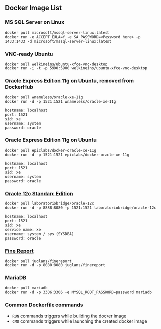 ## Docker Image List

### MS SQL Server on Linux
```
docker pull microsoft/mssql-server-linux:latest
docker run -e ACCEPT_EULA=Y -e SA_PASSWORD=<Password here> -p 1433:1433 -d microsoft/mssql-server-linux:latest
```

### VNC-ready Ubuntu
```
docker pull welkineins/ubuntu-xfce-vnc-desktop
docker run -i -t -p 5900:5900 welkineins/ubuntu-xfce-vnc-desktop
```

### [Oracle Express Edition 11g on Ubuntu](https://github.com/wnameless/docker-oracle-xe-11g), removed from DockerHub
```
docker pull wnameless/oracle-xe-11g
docker run -d -p 1521:1521 wnameless/oracle-xe-11g

hostname: localhost
port: 1521
sid: xe
username: system
password: oracle
```

### Oracle Express Edition 11g on Ubuntu
```
docker pull epiclabs/docker-oracle-xe-11g
docker run -d -p 1521:1521 epiclabs/docker-oracle-xe-11g

hostname: localhost
port: 1521
sid: xe
username: system
password: oracle
```
### [Oracle 12c Standard Edition](https://hub.docker.com/r/laboratoriobridge/oracle-12c)
```
docker pull laboratoriobridge/oracle-12c
docker run -d -p 8888:8080 -p 1521:1521 laboratoriobridge/oracle-12c

hostname: localhost
port: 1521
sid: xe
service name: xe
username: system / sys (SYSDBA)
password: oracle
```

### [Fine Report](https://github.com/juglans/finereport)
```
docker pull juglans/finereport
docker run -d -p 8080:8080 juglans/finereport
```

### MariaDB
```
docker pull mariadb
docker run -d -p 3306:3306 -e MYSQL_ROOT_PASSWORD=password mariadb
 ```
### Common Dockerfile commands
* `RUN` commands triggers while building the docker image
* `CMD` commands triggers while launching the created docker image
